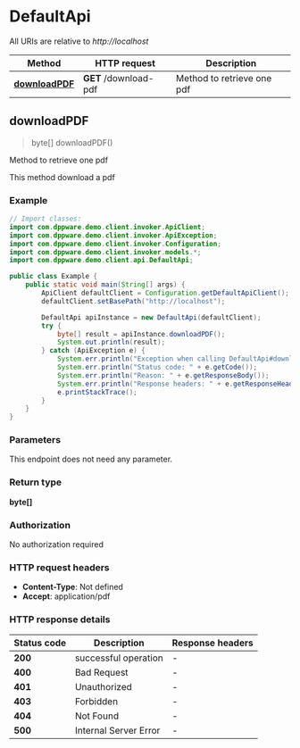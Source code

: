 # DefaultApi

All URIs are relative to *http://localhost*

| Method | HTTP request | Description |
|------------- | ------------- | -------------|
| [**downloadPDF**](DefaultApi.md#downloadPDF) | **GET** /download-pdf | Method to retrieve one pdf |



## downloadPDF

> byte[] downloadPDF()

Method to retrieve one pdf

This method download a pdf

### Example

```java
// Import classes:
import com.dppware.demo.client.invoker.ApiClient;
import com.dppware.demo.client.invoker.ApiException;
import com.dppware.demo.client.invoker.Configuration;
import com.dppware.demo.client.invoker.models.*;
import com.dppware.demo.client.api.DefaultApi;

public class Example {
    public static void main(String[] args) {
        ApiClient defaultClient = Configuration.getDefaultApiClient();
        defaultClient.setBasePath("http://localhost");

        DefaultApi apiInstance = new DefaultApi(defaultClient);
        try {
            byte[] result = apiInstance.downloadPDF();
            System.out.println(result);
        } catch (ApiException e) {
            System.err.println("Exception when calling DefaultApi#downloadPDF");
            System.err.println("Status code: " + e.getCode());
            System.err.println("Reason: " + e.getResponseBody());
            System.err.println("Response headers: " + e.getResponseHeaders());
            e.printStackTrace();
        }
    }
}
```

### Parameters

This endpoint does not need any parameter.

### Return type

**byte[]**

### Authorization

No authorization required

### HTTP request headers

- **Content-Type**: Not defined
- **Accept**: application/pdf


### HTTP response details
| Status code | Description | Response headers |
|-------------|-------------|------------------|
| **200** | successful operation |  -  |
| **400** | Bad Request |  -  |
| **401** | Unauthorized |  -  |
| **403** | Forbidden |  -  |
| **404** | Not Found |  -  |
| **500** | Internal Server Error |  -  |

